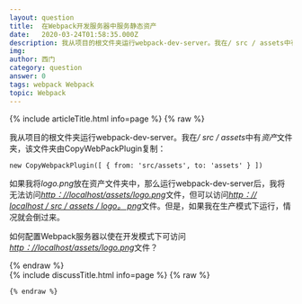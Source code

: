 ```yaml
---
layout: question
title:  在Webpack开发服务器中服务静态资产
date:   2020-03-24T01:58:35.000Z
description: 我从项目的根文件夹运行webpack-dev-server。我在/ src / assets中有资产文件夹，该文件夹由CopyWebPackPlugin复...
img: 
author: 西门
category: question
answer: 0
tags: webpack Webpack
topic: Webpack
---
```

<div class="article-root">
  <div class="article">
    {% include articleTitle.html info=page %}
    {% raw %}
    <div class="article-content"><p><font style="vertical-align: inherit;"><font style="vertical-align: inherit;">我从项目的根文件夹运行webpack-dev-server。</font><font style="vertical-align: inherit;">我</font><font style="vertical-align: inherit;">在</font><em><font style="vertical-align: inherit;">/ src / assets</font></em><font style="vertical-align: inherit;">中</font><font style="vertical-align: inherit;">有</font></font><em><font style="vertical-align: inherit;"><font style="vertical-align: inherit;">资产</font></font></em><font style="vertical-align: inherit;"><font style="vertical-align: inherit;">文件夹，</font><font style="vertical-align: inherit;">该</font><font style="vertical-align: inherit;">文件夹</font><font style="vertical-align: inherit;">由CopyWebPackPlugin复制：</font></font><em><font style="vertical-align: inherit;"></font></em><font style="vertical-align: inherit;"></font></p>

<pre><code>new CopyWebpackPlugin([ { from: 'src/assets', to: 'assets' } ])
</code></pre>

<p><font style="vertical-align: inherit;"><font style="vertical-align: inherit;">如果我将</font></font><em><font style="vertical-align: inherit;"><font style="vertical-align: inherit;">logo.png</font></font></em><font style="vertical-align: inherit;"><font style="vertical-align: inherit;">放在资产文件夹中，那么运行webpack-dev-server后，我将无法访问</font></font><em><a href="http://localhost/assets/logo.png"><font style="vertical-align: inherit;"><font style="vertical-align: inherit;">http：//localhost/assets/logo.png</font></font></a></em><font style="vertical-align: inherit;"><font style="vertical-align: inherit;">文件，但可以访问</font></font><em><a href="http://localhost/src/assets/logo.png"><font style="vertical-align: inherit;"><font style="vertical-align: inherit;">http：// localhost / src / assets / logo。 png</font></font></a></em><font style="vertical-align: inherit;"><font style="vertical-align: inherit;">文件。</font><font style="vertical-align: inherit;">但是，如果我在生产模式下运行，情况就会倒过来。</font></font></p>

<p><font style="vertical-align: inherit;"><font style="vertical-align: inherit;">如何配置Webpack服务器以使</font><font style="vertical-align: inherit;">在开发模式下可访问</font></font><em><a href="http://localhost/assets/logo.png"><font style="vertical-align: inherit;"><font style="vertical-align: inherit;">http：//localhost/assets/logo.png</font></font></a></em><font style="vertical-align: inherit;"><font style="vertical-align: inherit;">文件？</font></font></p></div>
    {% endraw %}
  </div>

  <div class="discuss-wrapper">
    {% include discussTitle.html info=page %}
    {% raw %}
    
    {% endraw %}
  </div>
<div>
